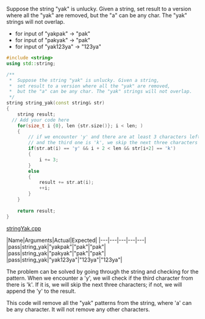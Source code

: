 Suppose the string "yak" is unlucky. Given a string, set result to a version where all the "yak" are removed, but the "a" can be any char. The "yak" strings will not overlap.

* for input of "yakpak" → "pak"
* for input of "pakyak" → "pak"
* for input of "yak123ya" → "123ya"

```cpp
#include <string>
using std::string;

/**
 *  Suppose the string "yak" is unlucky. Given a string, 
 *  set result to a version where all the "yak" are removed, 
 *  but the "a" can be any char. The "yak" strings will not overlap.
 */
string string_yak(const string& str)
{
    string result;
  // Add your code here
    for(size_t i {0}, len {str.size()}; i < len; )
    {
        // if we encounter 'y' and there are at least 3 characters left 
        // and the third one is 'k', we skip the next three characters
        if(str.at(i) == 'y' && i + 2 < len && str[i+2] == 'k')
        {
            i += 3;
        }
        else
        {
            result += str.at(i);
            ++i;
        }
    }
   
    return result;
}
```

[stringYak.cpp](https://codecheck.io/files/23020923094b9xms74qqg159f0kg2u7lgl4)

|Name|Arguments|Actual|Expected|
|---|---|---|---|---|
|pass|string_yak|"yakpak"|"pak"|"pak"|
|pass|string_yak|"pakyak"|"pak"|"pak"|
|pass|string_yak|"yak123ya"|"123ya"|"123ya"|

The problem can be solved by going through the string and checking for the pattern. When we encounter a 'y', we will check if the third character from there is 'k'. If it is, we will skip the next three characters; if not, we will append the 'y' to the result.

This code will remove all the "yak" patterns from the string, where 'a' can be any character. It will not remove any other characters.

